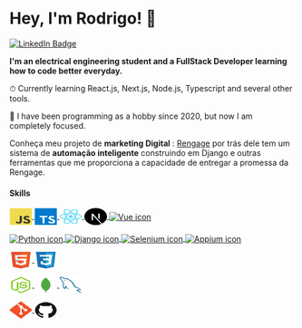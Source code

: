 <h1 align="left">Hey, I'm Rodrigo! 🤙</h1>

[![LinkedIn Badge](https://img.shields.io/badge/-LinkedIn-373737?style=flat&logo=linkedin&logoColor=white)](https://www.linkedin.com/in/rhodyds/) 

**I'm an electrical engineering student and a FullStack Developer learning how to code better everyday.**

⏱ Currently learning React.js, Next.js, Node.js, Typescript and several other tools.

🧶 I have been programming as a hobby since 2020, but now I am completely focused.

Conheça meu projeto de **marketing Digital** : <a href="https://www.instagram.com/rengagemkt" target="_blank">Rengage</a>
por trás dele tem um sistema de **automação inteligente** construindo em Django e outras ferramentas que me proporciona a capacidade de entregar a promessa da Rengage.

#### Skills

<a href="https://developer.mozilla.org/en-US/docs/Web/JavaScript" target="_blank"> <img align="center" alt="Javascript icon" height="30" width="40" src="https://github.com/devicons/devicon/blob/master/icons/javascript/javascript-original.svg"> </a>
<a href="https://www.typescriptlang.org" target="_blank"> <img align="center" alt="Typescript icon" height="30" width="40" src="https://github.com/devicons/devicon/blob/master/icons/typescript/typescript-original.svg"> </a>
<a href="https://pt-br.reactjs.org" target="_blank"> <img align="center" alt="React icon" height="30" width="40" src="https://github.com/devicons/devicon/blob/master/icons/react/react-original.svg"> </a>
<a href="https://nextjs.org/" target="_blank"> <img align="center" alt="NextJS icon" height="30" width="40" src="https://github.com/devicons/devicon/blob/master/icons/nextjs/nextjs-original.svg"> </a>
<a href="https://vuejs.org/" target="_blank"> <img align="center" alt="Vue icon" height="30" width="40" src="https://cdn.jsdelivr.net/gh/devicons/devicon/icons/vuejs/vuejs-original.svg"> </a>

<a href="https://www.python.org/" target="_blank"> <img align="center" alt="Python icon" height="30" width="40" src="https://cdn.jsdelivr.net/gh/devicons/devicon/icons/python/python-original.svg"> </a>
<a href="https://www.djangoproject.com/" target="_blank"> <img align="center" alt="Django icon" height="30" width="40" src="https://cdn.jsdelivr.net/gh/devicons/devicon/icons/django/django-plain.svg"> </a>
<a href="https://www.selenium.dev/" target="_blank"> <img align="center" alt="Selenium icon" height="30" width="40" src="https://cdn.jsdelivr.net/gh/devicons/devicon/icons/selenium/selenium-original.svg"> </a>
<a href="https://appium.io/docs/en/2.0/" target="_blank"> <img align="center" alt="Appium icon" height="30" width="40" src="https://static-00.iconduck.com/assets.00/appium-icon-511x512-rm65wi9n.png"> </a>

<a href="https://developer.mozilla.org/en-US/docs/Web/HTML" target="_blank"> <img align="center" alt="HTML5 icon" height="30" width="40" src="https://github.com/devicons/devicon/blob/master/icons/html5/html5-original.svg"> </a>
<a href="https://developer.mozilla.org/en-US/docs/Web/CSS" target="_blank"> <img align="center" alt="CSS3 icon" height="30" width="40" src="https://github.com/devicons/devicon/blob/master/icons/css3/css3-original.svg"> </a>


<a href="https://nodejs.org/en/" target="_blank"> <img align="center" alt="NodeJS icon" height="30" width="40" src="https://github.com/devicons/devicon/blob/master/icons/nodejs/nodejs-original.svg"> </a>
<a href="https://www.mongodb.com/" target="_blank"> <img align="center" alt="MongoDB icon" height="30" width="40" src="https://github.com/devicons/devicon/blob/master/icons/mongodb/mongodb-plain.svg"> </a>
<a href="https://www.mysql.com/" target="_blank"> <img align="center" alt="MySQL icon" height="30" width="40" src="https://github.com/devicons/devicon/blob/master/icons/mysql/mysql-original.svg"> </a>


<a href="https://git-scm.com/" target="_blank"> <img align="center" alt="Git icon" height="30" width="40" src="https://github.com/devicons/devicon/blob/master/icons/git/git-original.svg"> </a>
<a href="https://github.com/" target="_blank"> <img align="center" alt="GitHub icon" height="30" width="40" src="https://github.com/devicons/devicon/blob/master/icons/github/github-original.svg"> </a>



